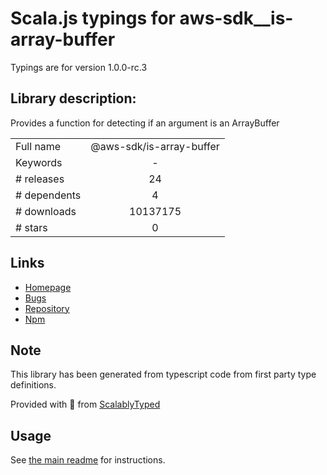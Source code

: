 
# Scala.js typings for aws-sdk__is-array-buffer

Typings are for version 1.0.0-rc.3

## Library description:
Provides a function for detecting if an argument is an ArrayBuffer

|                    |                 |
| ------------------ | :-------------: |
| Full name          | @aws-sdk/is-array-buffer |
| Keywords           | - |
| # releases         | 24 |
| # dependents       | 4 |
| # downloads        | 10137175 |
| # stars            | 0 |

## Links
- [Homepage](https://github.com/aws/aws-sdk-js-v3/tree/main/packages/is-array-buffer)
- [Bugs](https://github.com/aws/aws-sdk-js-v3/issues)
- [Repository](https://github.com/aws/aws-sdk-js-v3)
- [Npm](https://www.npmjs.com/package/%40aws-sdk%2Fis-array-buffer)
    


## Note
This library has been generated from typescript code from first party type definitions.

Provided with :purple_heart: from [ScalablyTyped](https://github.com/oyvindberg/ScalablyTyped)

## Usage
See [the main readme](../../readme.md) for instructions.


